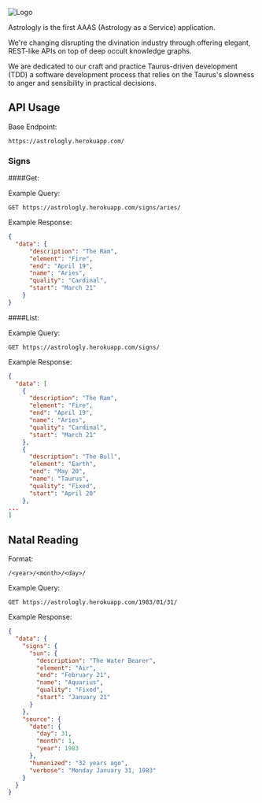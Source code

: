 ![Logo](https://raw.githubusercontent.com/jimmytheleaf/astrologly/master/img/Astrologly.png)


Astrologly is the first AAAS (Astrology as a Service) application.

We're changing disrupting the divination industry through offering elegant, REST-like APIs on top of deep occult knowledge graphs.

We are dedicated to our craft and practice Taurus-driven development (TDD) a software development process that relies on the Taurus's slowness to anger and sensibility in practical decisions.


## API Usage

Base Endpoint:
```http
https://astrologly.herokuapp.com/
```
### Signs

####Get:

Example Query:

```http
GET https://astrologly.herokuapp.com/signs/aries/
```

Example Response:

```json
{
  "data": {
      "description": "The Ram", 
      "element": "Fire", 
      "end": "April 19", 
      "name": "Aries", 
      "quality": "Cardinal", 
      "start": "March 21"
    }
}
```

####List:

Example Query:

```http
GET https://astrologly.herokuapp.com/signs/
```

Example Response:

```json
{
  "data": [
    {
      "description": "The Ram", 
      "element": "Fire", 
      "end": "April 19", 
      "name": "Aries", 
      "quality": "Cardinal", 
      "start": "March 21"
    }, 
    {
      "description": "The Bull", 
      "element": "Earth", 
      "end": "May 20", 
      "name": "Taurus", 
      "quality": "Fixed", 
      "start": "April 20"
    },
...
]
```


## Natal Reading

Format:

```http
/<year>/<month>/<day>/
```

Example Query:

```http
GET https://astrologly.herokuapp.com/1983/01/31/
```

Example Response:

```json
{
  "data": {
    "signs": {
      "sun": {
        "description": "The Water Bearer", 
        "element": "Air", 
        "end": "February 21", 
        "name": "Aquarius", 
        "quality": "Fixed", 
        "start": "January 21"
      }
    }, 
    "source": {
      "date": {
        "day": 31, 
        "month": 1, 
        "year": 1983
      }, 
      "humanized": "32 years ago", 
      "verbose": "Monday January 31, 1983"
    }
  }
}
```
